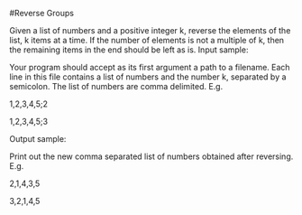 #Reverse Groups

 Given a list of numbers and a positive integer k, reverse the elements of the list, k items at a time. If the number of elements is not a multiple of k, then the remaining items in the end should be left as is.
Input sample:

Your program should accept as its first argument a path to a filename. Each line in this file contains a list of numbers and the number k, separated by a semicolon. The list of numbers are comma delimited. E.g.

1,2,3,4,5;2

1,2,3,4,5;3

Output sample:

Print out the new comma separated list of numbers obtained after reversing. E.g.

2,1,4,3,5

3,2,1,4,5
